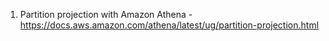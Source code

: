 1. Partition projection with Amazon Athena -  
https://docs.aws.amazon.com/athena/latest/ug/partition-projection.html
